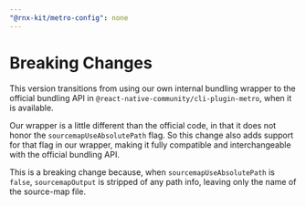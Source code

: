 ```yaml
---
"@rnx-kit/metro-config": none
---
```


# Breaking Changes

This version transitions from using our own internal bundling wrapper to the
official bundling API in `@react-native-community/cli-plugin-metro`, when it is
available.

Our wrapper is a little different than the official code, in that it does not
honor the `sourcemapUseAbsolutePath` flag. So this change also adds support for
that flag in our wrapper, making it fully compatible and interchangeable with
the official bundling API.

This is a breaking change because, when `sourcemapUseAbsolutePath` is `false`,
`sourcemapOutput` is stripped of any path info, leaving only the name of the
source-map file.
